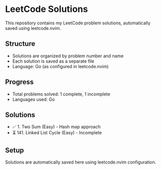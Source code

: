 # LeetCode Solutions

This repository contains my LeetCode problem solutions, automatically saved using leetcode.nvim.

## Structure
- Solutions are organized by problem number and name
- Each solution is saved as a separate file
- Language: Go (as configured in leetcode.nvim)

## Progress
- Total problems solved: 1 complete, 1 incomplete
- Languages used: Go

## Solutions
- ✅ 1. Two Sum (Easy) - Hash map approach
- ⏳ 141. Linked List Cycle (Easy) - Incomplete

## Setup
Solutions are automatically saved here using leetcode.nvim configuration.
